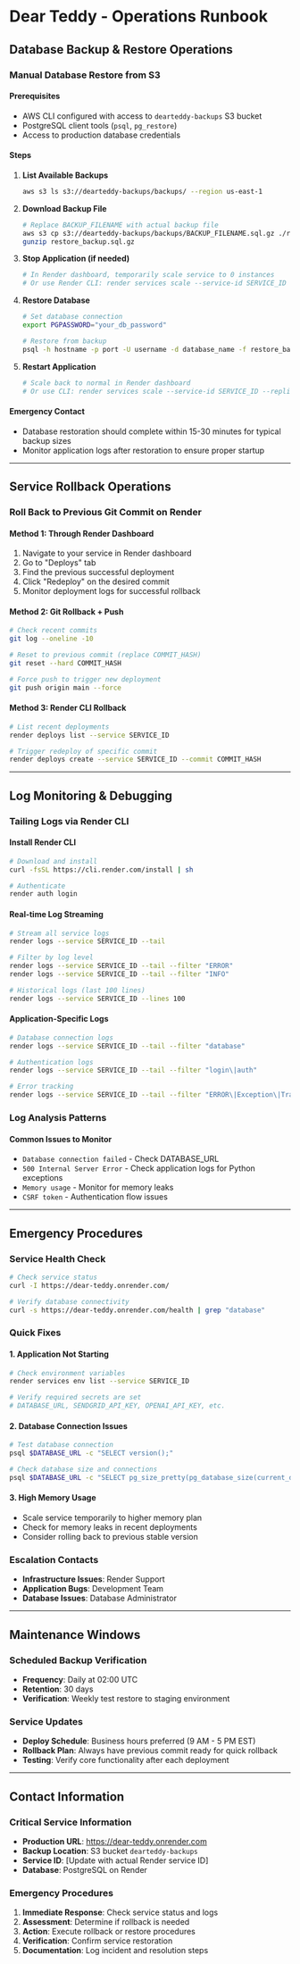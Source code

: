 # Dear Teddy - Operations Runbook

## Database Backup & Restore Operations

### Manual Database Restore from S3

#### Prerequisites
- AWS CLI configured with access to `dearteddy-backups` S3 bucket
- PostgreSQL client tools (`psql`, `pg_restore`)
- Access to production database credentials

#### Steps
1. **List Available Backups**
   ```bash
   aws s3 ls s3://dearteddy-backups/backups/ --region us-east-1
   ```

2. **Download Backup File**
   ```bash
   # Replace BACKUP_FILENAME with actual backup file
   aws s3 cp s3://dearteddy-backups/backups/BACKUP_FILENAME.sql.gz ./restore_backup.sql.gz
   gunzip restore_backup.sql.gz
   ```

3. **Stop Application (if needed)**
   ```bash
   # In Render dashboard, temporarily scale service to 0 instances
   # Or use Render CLI: render services scale --service-id SERVICE_ID --replicas 0
   ```

4. **Restore Database**
   ```bash
   # Set database connection
   export PGPASSWORD="your_db_password"
   
   # Restore from backup
   psql -h hostname -p port -U username -d database_name -f restore_backup.sql
   ```

5. **Restart Application**
   ```bash
   # Scale back to normal in Render dashboard
   # Or use CLI: render services scale --service-id SERVICE_ID --replicas 1
   ```

#### Emergency Contact
- Database restoration should complete within 15-30 minutes for typical backup sizes
- Monitor application logs after restoration to ensure proper startup

---

## Service Rollback Operations

### Roll Back to Previous Git Commit on Render

#### Method 1: Through Render Dashboard
1. Navigate to your service in Render dashboard
2. Go to "Deploys" tab
3. Find the previous successful deployment
4. Click "Redeploy" on the desired commit
5. Monitor deployment logs for successful rollback

#### Method 2: Git Rollback + Push
```bash
# Check recent commits
git log --oneline -10

# Reset to previous commit (replace COMMIT_HASH)
git reset --hard COMMIT_HASH

# Force push to trigger new deployment
git push origin main --force
```

#### Method 3: Render CLI Rollback
```bash
# List recent deployments
render deploys list --service SERVICE_ID

# Trigger redeploy of specific commit
render deploys create --service SERVICE_ID --commit COMMIT_HASH
```

---

## Log Monitoring & Debugging

### Tailing Logs via Render CLI

#### Install Render CLI
```bash
# Download and install
curl -fsSL https://cli.render.com/install | sh

# Authenticate
render auth login
```

#### Real-time Log Streaming
```bash
# Stream all service logs
render logs --service SERVICE_ID --tail

# Filter by log level
render logs --service SERVICE_ID --tail --filter "ERROR"
render logs --service SERVICE_ID --tail --filter "INFO"

# Historical logs (last 100 lines)
render logs --service SERVICE_ID --lines 100
```

#### Application-Specific Logs
```bash
# Database connection logs
render logs --service SERVICE_ID --tail --filter "database"

# Authentication logs  
render logs --service SERVICE_ID --tail --filter "login\|auth"

# Error tracking
render logs --service SERVICE_ID --tail --filter "ERROR\|Exception\|Traceback"
```

### Log Analysis Patterns

#### Common Issues to Monitor
- `Database connection failed` - Check DATABASE_URL
- `500 Internal Server Error` - Check application logs for Python exceptions
- `Memory usage` - Monitor for memory leaks
- `CSRF token` - Authentication flow issues

---

## Emergency Procedures

### Service Health Check
```bash
# Check service status
curl -I https://dear-teddy.onrender.com/

# Verify database connectivity
curl -s https://dear-teddy.onrender.com/health | grep "database"
```

### Quick Fixes

#### 1. Application Not Starting
```bash
# Check environment variables
render services env list --service SERVICE_ID

# Verify required secrets are set
# DATABASE_URL, SENDGRID_API_KEY, OPENAI_API_KEY, etc.
```

#### 2. Database Connection Issues
```bash
# Test database connection
psql $DATABASE_URL -c "SELECT version();"

# Check database size and connections
psql $DATABASE_URL -c "SELECT pg_size_pretty(pg_database_size(current_database()));"
```

#### 3. High Memory Usage
- Scale service temporarily to higher memory plan
- Check for memory leaks in recent deployments
- Consider rolling back to previous stable version

### Escalation Contacts
- **Infrastructure Issues**: Render Support
- **Application Bugs**: Development Team
- **Database Issues**: Database Administrator

---

## Maintenance Windows

### Scheduled Backup Verification
- **Frequency**: Daily at 02:00 UTC
- **Retention**: 30 days
- **Verification**: Weekly test restore to staging environment

### Service Updates
- **Deploy Schedule**: Business hours preferred (9 AM - 5 PM EST)
- **Rollback Plan**: Always have previous commit ready for quick rollback
- **Testing**: Verify core functionality after each deployment

---

## Contact Information

### Critical Service Information
- **Production URL**: https://dear-teddy.onrender.com
- **Backup Location**: S3 bucket `dearteddy-backups`
- **Service ID**: [Update with actual Render service ID]
- **Database**: PostgreSQL on Render

### Emergency Procedures
1. **Immediate Response**: Check service status and logs
2. **Assessment**: Determine if rollback is needed
3. **Action**: Execute rollback or restore procedures
4. **Verification**: Confirm service restoration
5. **Documentation**: Log incident and resolution steps